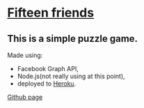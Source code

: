 [Fifteen friends](http://apps.facebook.com/fifteenfriends/)
=====================================

This is a simple puzzle game.
-----------------------------

Made using:

* Facebook Graph API, 
* Node.js(not really using at this point), 
* deployed to [Heroku](http://falling-water-7385.herokuapp.com).

[Github page](http://loginwashere.github.com/fifteen/)